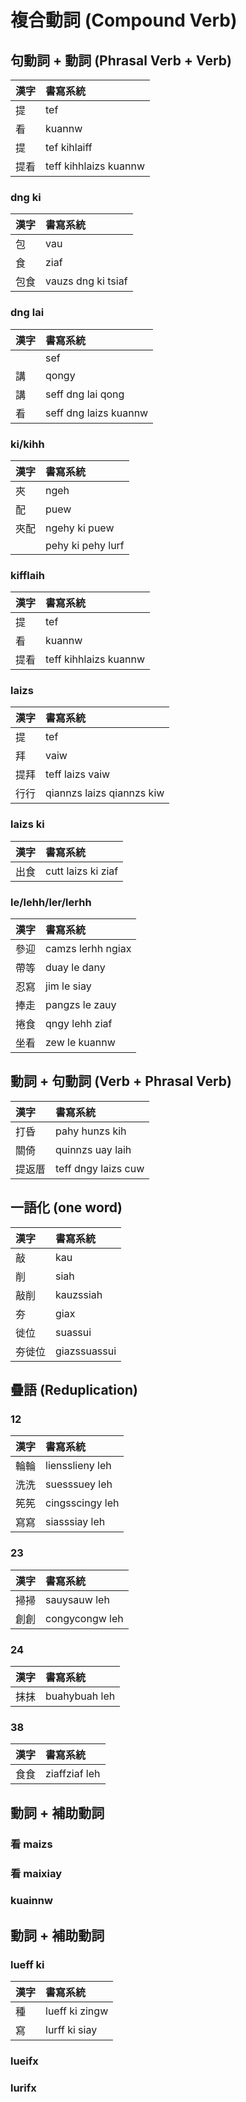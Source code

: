 # 複合動詞 (Compound Verb)

## 句動詞 + 動詞 (Phrasal Verb + Verb)

| 漢字 | 書寫系統 |
| :--- | :--- |
| 提 | tef |
| 看 | kuannw |
| 提 | tef kihlaiff |
| 提看 | teff kihhlaizs kuannw |

### dng ki

| 漢字 | 書寫系統 |
| :--- | :--- |
| 包 | vau |
| 食 | ziaf |
| 包食 | vauzs dng ki tsiaf |

### dng lai

| 漢字 | 書寫系統 |
| :--- | :--- |
|  | sef |
| 講 | qongy |
| 講 | seff dng lai qong |
| 看 | seff dng laizs kuannw |

### ki/kihh

| 漢字 | 書寫系統 |
| :--- | :--- |
| 夾 | ngeh |
| 配 | puew |
| 夾配 | ngehy ki puew |
|  | pehy ki pehy lurf |

### kifflaih

| 漢字 | 書寫系統 |
| :--- | :--- |
| 提 | tef |
| 看 | kuannw |
| 提看 | teff kihhlaizs kuannw |

### laizs

| 漢字 | 書寫系統 |
| :--- | :--- |
| 提 | tef |
| 拜 | vaiw |
| 提拜 | teff laizs vaiw |
| 行行 | qiannzs laizs qiannzs kiw |

### laizs ki

| 漢字 | 書寫系統 |
| :--- | :--- |
| 出食 | cutt laizs ki ziaf |

### le/lehh/ler/lerhh

| 漢字 | 書寫系統 |
| :--- | :--- |
| 參迎 | camzs lerhh ngiax |
| 帶等 | duay le dany |
| 忍寫 | jim le siay |
| 捧走 | pangzs le zauy |
| 捲食 | qngy lehh ziaf |
| 坐看 | zew le kuannw |

## 動詞 + 句動詞 (Verb + Phrasal Verb)

| 漢字 | 書寫系統 |
| :--- | :--- |
| 打昏 | pahy hunzs kih |
| 關倚 | quinnzs uay laih |
| 提返厝 | teff dngy laizs cuw |

## 一語化 (one word)

| 漢字 | 書寫系統 |
| :--- | :--- |
| 敲 | kau |
| 削 | siah |
| 敲削 | kauzssiah |
| 夯 | giax |
| 徙位 | suassui |
| 夯徙位 | giazssuassui |

## 疊語 (Reduplication)

### 12

| 漢字 | 書寫系統 |
| :--- | :--- |
| 輪輪 | liensslieny leh |
| 洗洗 | suesssuey leh |
| 筅筅 | cingsscingy leh |
| 寫寫 | siasssiay leh |

### 23

| 漢字 | 書寫系統 |
| :--- | :--- |
| 掃掃 | sauysauw leh |
| 創創 | congycongw leh |

### 24

| 漢字 | 書寫系統 |
| :--- | :--- |
| 抹抹 | buahybuah leh |

### 38

| 漢字 | 書寫系統 |
| :--- | :--- |
| 食食 | ziaffziaf leh |

## 動詞 + 補助動詞

### 看 maizs

### 看 maixiay

### kuainnw

## 動詞 + 補助動詞

### lueff ki

| 漢字 | 書寫系統 |
| :--- | :--- |
| 種 | lueff ki zingw |
| 寫 | lurff ki siay |

### lueifx

### lurifx
